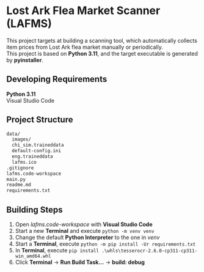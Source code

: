 # Lost Ark Flea Market Scanner (LAFMS)

This project targets at building a scanning tool, which automatically collects item prices from Lost Ark flea market manually or periodically.  
This project is based on **Python 3.11**, and the target executable is generated by **pyinstaller**.

## Developing Requirements

**Python 3.11**  
Visual Studio Code

## Project Structure

```bash
data/
  images/
  chi_sim.traineddata
  default-config.ini
  eng.traineddata
  lafms.ico
.gitignore
lafms.code-workspace
main.py
readme.md
requirements.txt
```

## Building Steps

1. Open *lafms.code-workspace* with **Visual Studio Code**
2. Start a new **Terminal** and execute `python -m venv venv`
3. Change the default **Python Interpreter** to the one in *venv*
4. Start a **Terminal**, execute `python -m pip install -Ur requirements.txt`
5. In **Terminal**, execute `pip install .\whls\tesserocr-2.6.0-cp311-cp311-win_amd64.whl`
6. Click **Terminal** -> **Run Build Task...** -> **build: debug**
